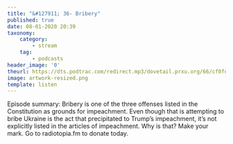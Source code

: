 ```yaml
---
title: "&#127911; 36- Bribery"
published: true
date: 08-01-2020 20:39
taxonomy:
    category:
        - stream
    tag:
        - podcasts
header_image: '0'
theurl: https://dts.podtrac.com/redirect.mp3/dovetail.prxu.org/66/cf0fd8f1-aebd-46b8-94d6-0749059712d8/36_Bribery_pt_01.mp3
image: artwork-resized.png
template: listen
--- 
```

Episode summary: Bribery is one of the three offenses listed in the Constitution as grounds for impeachment. Even though that is attempting to bribe Ukraine is the act that precipitated to Trump’s impeachment, it’s not explicitly listed in the articles of impeachment. Why is that? Make your mark. Go to radiotopia.fm to donate today.
